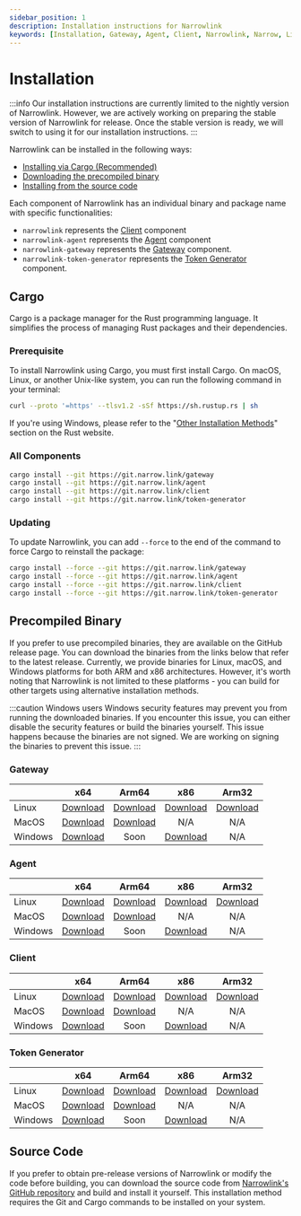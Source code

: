 ```yaml
---
sidebar_position: 1
description: Installation instructions for Narrowlink
keywords: [Installation, Gateway, Agent, Client, Narrowlink, Narrow, Link, Networking, Internet, Security, Privacy, Open Source, Self-hosted, Tutorial, How-to, Guide, Nat, Firewall, Proxy, Reverse Proxy, Tunnel, Rust]
---
```


# Installation

:::info
Our installation instructions are currently limited to the nightly version of Narrowlink. However, we are actively working on preparing the stable version of Narrowlink for release. Once the stable version is ready, we will switch to using it for our installation instructions.
:::

Narrowlink can be installed in the following ways:

- [Installing via Cargo (Recommended)](#cargo)
- [Downloading the precompiled binary](#precompiled-binary)
- [Installing from the source code](#source-code)

Each component of Narrowlink has an individual binary and package name with specific functionalities:

- `narrowlink` represents the [Client] component
- `narrowlink-agent` represents the [Agent] component
- `narrowlink-gateway` represents the [Gateway] component.
- `narrowlink-token-generator` represents the [Token Generator] component.

## Cargo

Cargo is a package manager for the Rust programming language. It simplifies the process of managing Rust packages and their dependencies.

### Prerequisite

To install Narrowlink using Cargo, you must first install Cargo. On macOS, Linux, or another Unix-like system, you can run the following command in your terminal:

```bash
curl --proto '=https' --tlsv1.2 -sSf https://sh.rustup.rs | sh
```

If you're using Windows, please refer to the "[Other Installation Methods]" section on the Rust website.

### All Components
```bash
cargo install --git https://git.narrow.link/gateway
cargo install --git https://git.narrow.link/agent
cargo install --git https://git.narrow.link/client
cargo install --git https://git.narrow.link/token-generator
```
<!-- ```bash
cargo install narrowlink-client narrowlink-agent narrowlink-gateway narrowlink-token-generator
```

You can also install each component individually:

### Agent

```bash
cargo install narrowlink-client
``` -->

### Updating

To update Narrowlink, you can add ```--force``` to the end of the command to force Cargo to reinstall the package:

<!-- ```bash
cargo install --force narrowlink-client narrowlink-agent narrowlink-gateway narrowlink-token-generator
``` -->

```bash
cargo install --force --git https://git.narrow.link/gateway
cargo install --force --git https://git.narrow.link/agent
cargo install --force --git https://git.narrow.link/client
cargo install --force --git https://git.narrow.link/token-generator
```

<!-- or you can use ([cargo-update]) command to update all installed packages.

```bash
cargo install cargo-update
```

```bash
cargo install-update narrowlink-client narrowlink-agent narrowlink-gateway narrowlink-token-generator
``` -->

## Precompiled Binary
If you prefer to use precompiled binaries, they are available on the GitHub release page. You can download the binaries from the links below that refer to the latest release. Currently, we provide binaries for Linux, macOS, and Windows platforms for both ARM and x86 architectures. However, it's worth noting that Narrowlink is not limited to these platforms - you can build for other targets using alternative installation methods.

:::caution Windows users 
Windows security features may prevent you from running the downloaded binaries. If you encounter this issue, you can either disable the security features or build the binaries yourself. This issue happens because the binaries are not signed. We are working on signing the binaries to prevent this issue.
:::

### Gateway

||x64|Arm64 | x86 | Arm32  |
|---|:-:|:-:|:-:|:-:|
|Linux|[Download](https://github.com/narrowlink/gateway/releases/download/Nightly/narrowlink-gateway-x86_64-unknown-linux-musl)|[Download](https://github.com/narrowlink/gateway/releases/download/Nightly/narrowlink-gateway-aarch64-unknown-linux-musl)|[Download](https://github.com/narrowlink/gateway/releases/download/Nightly/narrowlink-gateway-i686-unknown-linux-musl)|[Download](https://github.com/narrowlink/gateway/releases/download/Nightly/narrowlink-gateway-arm-unknown-linux-musleabi)|
|MacOS|[Download](https://github.com/narrowlink/gateway/releases/download/Nightly/narrowlink-gateway-x86_64-apple-darwin)|[Download](https://github.com/narrowlink/gateway/releases/download/Nightly/narrowlink-gateway-aarch64-apple-darwin)|N/A|N/A|
|Windows|[Download](https://github.com/narrowlink/gateway/releases/download/Nightly/narrowlink-gateway-x86_64-pc-windows-msvc.exe)|Soon|[Download](https://github.com/narrowlink/gateway/releases/download/Nightly/narrowlink-gateway-i686-pc-windows-msvc.exe)|N/A|

### Agent

||x64|Arm64 | x86 | Arm32  |
|---|:-:|:-:|:-:|:-:|
|Linux|[Download](https://github.com/narrowlink/agent/releases/download/Nightly/narrowlink-agent-x86_64-unknown-linux-musl)|[Download](https://github.com/narrowlink/agent/releases/download/Nightly/narrowlink-agent-aarch64-unknown-linux-musl)|[Download](https://github.com/narrowlink/agent/releases/download/Nightly/narrowlink-agent-i686-unknown-linux-musl)|[Download](https://github.com/narrowlink/agent/releases/download/Nightly/narrowlink-agent-arm-unknown-linux-musleabi)|
|MacOS|[Download](https://github.com/narrowlink/agent/releases/download/Nightly/narrowlink-agent-x86_64-apple-darwin)|[Download](https://github.com/narrowlink/agent/releases/download/Nightly/narrowlink-agent-aarch64-apple-darwin)|N/A|N/A|
|Windows|[Download](https://github.com/narrowlink/agent/releases/download/Nightly/narrowlink-agent-x86_64-pc-windows-msvc.exe)|Soon|[Download](https://github.com/narrowlink/agent/releases/download/Nightly/narrowlink-agent-i686-pc-windows-msvc.exe)|N/A|

### Client

||x64|Arm64 | x86 | Arm32  |
|---|:-:|:-:|:-:|:-:|
|Linux|[Download](https://github.com/narrowlink/client/releases/download/Nightly/narrowlink-x86_64-unknown-linux-musl)|[Download](https://github.com/narrowlink/client/releases/download/Nightly/narrowlink-aarch64-unknown-linux-musl)|[Download](https://github.com/narrowlink/client/releases/download/Nightly/narrowlink-i686-unknown-linux-musl)|[Download](https://github.com/narrowlink/client/releases/download/Nightly/narrowlink-arm-unknown-linux-musleabi)|
|MacOS|[Download](https://github.com/narrowlink/client/releases/download/Nightly/narrowlink-x86_64-apple-darwin)|[Download](https://github.com/narrowlink/client/releases/download/Nightly/narrowlink-aarch64-apple-darwin)|N/A|N/A|
|Windows|[Download](https://github.com/narrowlink/client/releases/download/Nightly/narrowlink-x86_64-pc-windows-msvc.exe)|Soon|[Download](https://github.com/narrowlink/client/releases/download/Nightly/narrowlink-i686-pc-windows-msvc.exe)|N/A|


### Token Generator

||x64|Arm64 | x86 | Arm32  |
|---|:-:|:-:|:-:|:-:|
|Linux|[Download](https://github.com/narrowlink/token-generator/releases/download/Nightly/narrowlink-token-generator-x86_64-unknown-linux-musl)|[Download](https://github.com/narrowlink/token-generator/releases/download/Nightly/narrowlink-token-generator-aarch64-unknown-linux-musl)|[Download](https://github.com/narrowlink/token-generator/releases/download/Nightly/narrowlink-token-generator-i686-unknown-linux-musl)|[Download](https://github.com/narrowlink/token-generator/releases/download/Nightly/narrowlink-token-generator-arm-unknown-linux-musleabi)|
|MacOS|[Download](https://github.com/narrowlink/token-generator/releases/download/Nightly/narrowlink-token-generator-x86_64-apple-darwin)|[Download](https://github.com/narrowlink/token-generator/releases/download/Nightly/narrowlink-token-generator-aarch64-apple-darwin)|N/A|N/A|
|Windows|[Download](https://github.com/narrowlink/token-generator/releases/download/Nightly/narrowlink-token-generator-x86_64-pc-windows-msvc.exe)|Soon|[Download](https://github.com/narrowlink/token-generator/releases/download/Nightly/narrowlink-token-generator-i686-pc-windows-msvc.exe)|N/A|


## Source Code

If you prefer to obtain pre-release versions of Narrowlink or modify the code before building, you can download the source code from [Narrowlink's GitHub repository] and build and install it yourself. This installation method requires the Git and Cargo commands to be installed on your system.



[Client]: /docs/client/
[Agent]: /docs/agent/
[Gateway]: /docs/gateway/
[Token Generator]: /docs/token-generator/
[Other Installation Methods]: https://forge.rust-lang.org/infra/other-installation-methods.html
[cargo-update]: https://github.com/nabijaczleweli/cargo-update
[Narrowlink's GitHub repository]: https://git.narrow.link/
